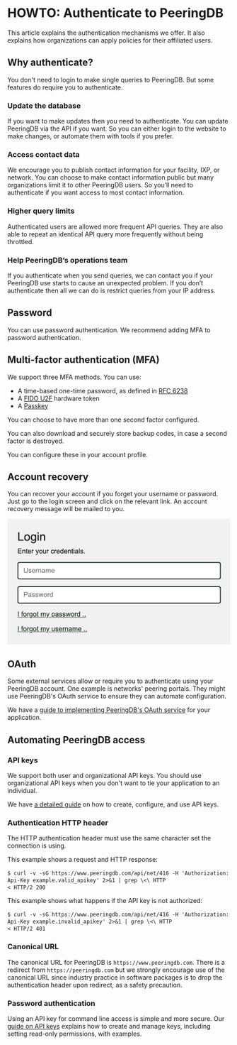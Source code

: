 # HOWTO: Authenticate to PeeringDB

This article explains the authentication mechanisms we offer. It also explains how organizations can apply policies for their affiliated users.

## Why authenticate?

You don't need to login to make single queries to PeeringDB. But some features do require you to authenticate.

### Update the database

If you want to make updates then you need to authenticate. You can update PeeringDB via the API if you want. So you can either login to the website to make changes, or automate them with tools if you prefer.

### Access contact data

We encourage you to publish contact information for your facility, IXP, or network. You can choose to make contact information public but many organizations limit it to other PeeringDB users. So you’ll need to authenticate if you want access to most contact information.

### Higher query limits

Authenticated users are allowed more frequent API queries. They are also able to repeat an identical API query more frequently without being throttled.

### Help PeeringDB’s operations team

If you authenticate when you send queries, we can contact you if your PeeringDB use starts to cause an unexpected problem. If you don’t authenticate then all we can do is restrict queries from your IP address.

## Password

You can use password authentication. We recommend adding MFA to password authentication.

## Multi-factor authentication (MFA)

We support three MFA methods. You can use:

* A time-based one-time password, as defined in [RFC 6238](https://www.rfc-editor.org/rfc/rfc6238.html)
* A [FIDO U2F](https://fidoalliance.org/specs/fido-u2f-v1.2-ps-20170411/) hardware token
* A [Passkey](https://www.passkeycentral.org/introduction-to-passkeys/how-passkeys-work)

You can choose to have more than one second factor configured. 

You can also download and securely store backup codes, in case a second factor is destroyed.

You can configure these in your account profile.

## Account recovery

You can recover your account if you forget your username or password. Just go to the login screen and click on the relevant link. An account recovery message will be mailed to you.

![](images/lost_credentials.png)


## OAuth

Some external services allow or require you to authenticate using your PeeringDB account. One example is networks' peering portals. They might use PeeringDB's OAuth service to ensure they can automate configuration.

We have a [guide to implementing PeeringDB's OAuth service](https://docs.peeringdb.com/oauth/) for your application.

## Automating PeeringDB access

### API keys

We support both user and organizational API keys. You should use organizational API keys when you don't want to tie your application to an individual.

We have [a detailed guide](/howto/api_keys/) on how to create, configure, and use API keys.

### Authentication HTTP header

The HTTP authentication header must use the same character set the connection is using.

This example shows a request and HTTP response:

```
$ curl -v -sG https://www.peeringdb.com/api/net/416 -H 'Authorization: Api-Key example.valid_apikey' 2>&1 | grep \<\ HTTP
< HTTP/2 200
```

This example shows what happens if the API key is not authorized:

```
$ curl -v -sG https://www.peeringdb.com/api/net/416 -H 'Authorization: Api-Key example.invalid_apikey' 2>&1 | grep \<\ HTTP
< HTTP/2 401
```

### Canonical URL

The canonical URL for PeeringDB is `https://www.peeringdb.com`. There is a redirect from `https://peeringdb.com` but we strongly encourage use of the canonical URL since industry practice in software packages is to drop the authentication header upon redirect, as a safety precaution.

### Password authentication

Using an API key for command line access is simple and more secure. Our [guide on API keys](/howto/api_keys/) explains how to create and manage keys, including setting read-only permissions, with examples.
